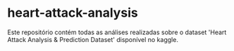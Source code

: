 # heart-attack-analysis
Este repositório contém todas as análises realizadas sobre o dataset 'Heart Attack Analysis &amp; Prediction Dataset' disponível no kaggle.
